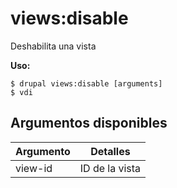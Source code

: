# views:disable
Deshabilita una vista

**Uso:**
```
$ drupal views:disable [arguments] 
$ vdi  
```

## Argumentos disponibles
Argumento | Detalles
---------|-------------
view-id | ID de la vista
